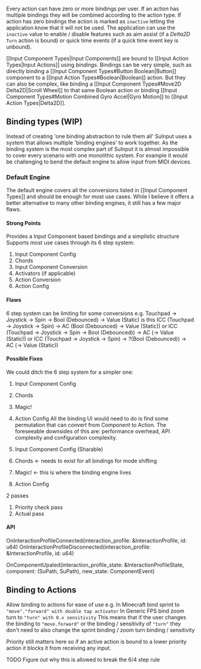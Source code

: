 Every action can have zero or more bindings per user. If an action has multiple bindings they will be combined according to the action type. If action has zero bindings the action is marked as `inactive` letting the application know that it will not be used. The application can use the `inactive` value to enable / disable features such as aim assist (if a *Delta2D* `Turn` action is bound) or quick time events (if a quick time event key is unbound).

[[Input Component Types|Input Components]] are bound to [[Input Action Types|Input Actions]] using *bindings*.  Bindings can be very simple, such as directly binding a [[Input Component Types#Button Boolean|Button]] component to a [[Input Action Types#Boolean|Boolean]] action. But they can also be complex, like binding a [[Input Component Types#Move2D Delta2D|Scroll Wheel]] to that same Boolean action or binding [[Input Component Types#Motion Combined Gyro Accel|Gyro Motion]] to [[Input Action Types|Delta2D]].


## Binding types (WIP)
Instead of creating 'one binding abstraction to rule them all' SuInput uses a system that allows multiple 'binding engines' to work together. As the binding system is the most complex part of SuInput it is almost impossible to cover every scenario with one monolithic system. For example it would be challenging to bend the default engine to allow input from MIDI devices.

### Default Engine
The default engine covers all the conversions listed in [[Input Component Types]] and should be enough for most use cases. While I believe it offers a better alternative to many other binding engines, it still has a few major flaws.

#### Strong Points
Provides a Input Component based bindings and a simplistic structure
Supports most use cases through its 6 step system:
1. Input Component Config
2. Chords
3. Input Component Conversion
4. Activators (if applicable)
5. Action Conversion
6. Action Config

#### Flaws
6 step system can be limiting for some conversions
e.g.
Touchpad -> Joystick -> Spin -> Bool (Debounced) -> Value (Static)
is this
ICC (Touchpad -> Joystick -> Spin) -> AC (Bool (Debounced) -> Value (Static))
or
ICC (Touchpad -> Joystick -> Spin -> Bool (Debounced)) -> AC (-> Value (Static))
or
ICC (Touchpad -> Joystick -> Spin) -> ?(Bool (Debounced)) -> AC (-> Value (Static))

#### Possible Fixes
We could ditch the 6 step system for a simpler one:
1. Input Component Config
2. Chords
3. Magic!
6. Action Config
All the binding UI would need to do is find some permutation that can convert from Component to Action. The foreseeable downsides of this are: performance overhead, API complexity and configuration complexity.


1. Input Component Config (Sharable)
2. Chords <- needs to exist for all bindings for mode shifting 
3. Magic! <- this is where the binding engine lives
6. Action Config


2 passes
1. Priority check pass
2. Actual pass

#### API
OnInteractionProfileConnected(interaction_profile: &InteractionProfile, id: u64)
OnInteractionProfileDisconnected(interaction_profile: &InteractionProfile, id: u64)

OnComponentUpated(interaction_profile_state: &InteractionProfileState, component: (SuPath, SuPath), new_state: ComponentEvent)

## Binding to Actions
Allow binding to actions for ease of use
e.g.
In Minecraft bind sprint to `"move"."forward" with double tap activator`
In Generic FPS bind zoom turn to `"turn" with 0.x sensitivity`
This means that if the user changes the binding to `"move.forward"` or the binding / sensitivity of `"turn"` they don't need to also change the sprint binding / zoom turn binding / sensitivity

Priority still matters here so if an active action is bound to a lower priority action it blocks it from receiving any input. 

TODO Figure out why this is allowed to break the 6/4 step rule